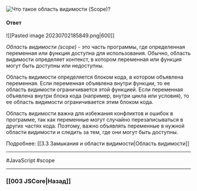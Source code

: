 ![Что такое область видимости (Scope)?](https://youtu.be/1eIRTdgzHtw?t=282)

#### Ответ

![[Pasted image 20230702185849.png|600]]

*Область видимости (scope)* - это часть программы, где определенная переменная или функция доступна для использования. Обычно, область видимости определяет контекст, в котором переменная или функция могут быть доступны или недоступны.

Область видимости определяется блоком кода, в котором объявлена переменная. Если переменная объявлена внутри функции, то ее область видимости ограничивается этой функцией. Если переменная объявлена внутри блока кода (например, внутри цикла или условия), то ее область видимости ограничивается этим блоком кода.

Область видимости важна для избежания конфликтов и ошибок в программе, так как переменные могут случайно перезаписываться в других частях кода. Поэтому, важно объявлять переменные в нужной области видимости и следить за тем, где они могут быть доступны.

Подробнее: [[3.3 Замыкания и области видимости|Область видимости]]

___
 #JavaScript #scope

___

### [[003 JSCore|Назад]]
